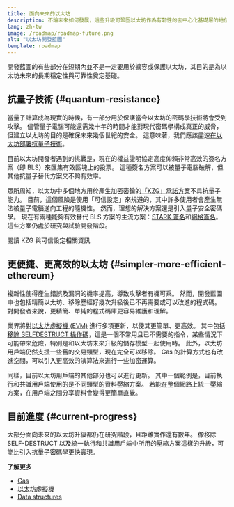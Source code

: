 ```yaml
---
title: 面向未來的以太坊
description: 不論未來如何發展，這些升級可鞏固以太坊作為有韌性的去中心化基礎層的地位。
lang: zh-tw
image: /roadmap/roadmap-future.png
alt: "以太坊開發藍圖"
template: roadmap
---
```


開發藍圖的有些部分在短期內並不是一定要用於擴容或保護以太坊，其目的是為以太坊未來的長期穩定性與可靠性奠定基礎。

## 抗量子技術 \{#quantum-resistance}

當量子計算成為現實的時候，有一部分用於保護當今以太坊的密碼學技術將會受到攻擊。 儘管量子電腦可能還需幾十年的時間才能對現代密碼學構成真正的威脅，但建立以太坊的目的是確保未來幾個世紀的安全。 這意味著，我們應該盡速[在以太坊部署抗量子技術](https://consensys.net/blog/developers/how-will-quantum-supremacy-affect-blockchain/)。

目前以太坊開發者遇到的挑戰是，現在的權益證明協定高度仰賴非常高效的簽名方案（即 BLS）來匯集有效區塊上的投票。 這種簽名方案可以被量子電腦破解，但其他抗量子替代方案又不夠有效率。

眾所周知，以太坊中多個地方用於產生加密密鑰的[「KZG」承諾方案](/roadmap/danksharding/#what-is-kzg)不具抗量子能力。 目前，這個風險是使用「可信設定」來規避的，其中許多使用者會產生無法被量子電腦逆向工程的隨機性。 然而，理想的解決方案還是引入量子安全密碼學。 現在有兩種能夠有效替代 BLS 方案的主流方案：[STARK 簽名](https://hackmd.io/@vbuterin/stark_aggregation)和[網格簽名](https://medium.com/asecuritysite-when-bob-met-alice/so-what-is-lattice-encryption-326ac66e3175)。 這些方案仍處於研究與試驗開發階段。

<ButtonLink variant="outline-color" to="/roadmap/danksharding#what-is-kzg"> 閱讀 KZG 與可信設定相關資訊</ButtonLink>

## 更便捷、更高效的以太坊 \{#simpler-more-efficient-ethereum}

複雜性使得產生錯誤及漏洞的機率提高，導致攻擊者有機可乘。 然而，開發藍圖中也包括精簡以太坊、移除歷經好幾次升級後已不再需要或可以改進的程式碼。 對開發者來說，更精簡、單純的程式碼庫更容易維護和理解。

業界將對[以太坊虛擬機 (EVM)](/developers/docs/evm) 進行多項更新，以使其更簡單、更高效。 其中包括[移除 SELFDESTRUCT 操作碼](https://hackmd.io/@vbuterin/selfdestruct)，這是一個不常用且已不需要的指令，某些情況下可能帶來危險，特別是和以太坊未來升級的儲存模型一起使用時。 此外，以太坊用戶端仍然支援一些舊的交易類型，現在完全可以移除。 Gas 的計算方式也有改進空間，可以引入更高效的演算法來進行一些加密運算。

同樣，目前以太坊用戶端的其他部分也可以進行更新。 其中一個範例是，目前執行和共識用戶端使用的是不同類型的資料壓縮方案。 若能在整個網路上統一壓縮方案，在用戶端之間分享資料會變得更簡單直覺。

## 目前進度 \{#current-progress}

大部分面向未來的以太坊升級都仍在研究階段，且距離實作還有數年。 像移除 SELF-DESTRUCT 以及統一執行和共識用戶端中所用的壓縮方案這樣的升級，可能比引入抗量子密碼學更快實現。

**了解更多**

- [Gas](/developers/docs/gas)
- [以太坊虛擬機](/developers/docs/evm)
- [Data structures](/developers/docs/data-structures-and-encoding)
